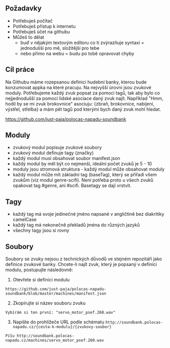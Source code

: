 ## Požadavky

* Potřebuješ počítač
* Potřebuješ přístup k internetu
* Potřebuješ účet na githubu
* Můžeš to dělat
  * buď v nějakým textovým editoru co ti zvýrazňuje syntaxi = jednodušší pro mě, složitější pro tebe
  * nebo přímo na webu = budu po tobě opravovat chyby

## Cíl práce

Na Githubu máme rozepsanou definici hudební banky, kterou bude konzumovat appka na které pracuju. Na nejvyšší úrovni jsou zvukové moduly. Potřebujeme každý zvuk popsat za pomoci tagů, tak aby bylo co nejjednodušší za pomoci lidské asociace daný zvuk najít. Například "Hmm, hodil by se mi zvuk brokovnice" asociuju: {zbraň, brokovnice, nabíjení, výstřel, střelba} a mám pět tagů pod kterými bych daný zvuk mohl hledat.

https://github.com/just-paja/polocas-napadu-soundbank


## Moduly

* zvukový modul popisuje zvukové soubory
* zvukový modul definuje tagy (značky)
* každý modul musí obsahovat soubor manifest.json
* každý modul by měl být co nejmenší, ideální počet zvuků je 5 - 10
* moduly jsou stromová struktura - každý modul může obsahovat moduly
* každý modul může mít základní tag (baseTag), který se přiřadí všem zvukům (viz modul genre-scifi). Není potřeba proto u všech zvuků opakovat tag #genre, ani #scifi. Basetagy se dají vrstvit.


## Tagy

* každý tag má svoje jedinečné jméno napsané v angličtině bez diakritiky camelCase
* každý tag má nekonečně překladů jména do různých jazyků
* všechny tagy jsou si rovny


## Soubory

Soubory se zvuky nejsou z technických důvodů ve stejném repozitáři jako definice zvukové banky. Chcete-li najít zvuk, který je popsaný v definici modulu, postupujte následovně:

1. Otevřete si definici modulu

```
https://github.com/just-paja/polocas-napadu-soundbank/blob/master/machines/manifest.json
```

2. Zkopírujte si název souboru zvuku

```
Vybírám si ten první: "servo_motor_psef.260.wav"
```

3. Napište do prohlížeče URL podle schématu `http://soundbank.polocas-napadu.cz/{cesta-k-modulu}/{zvukovy-soubor}`

```
Píšu http://soundbank.polocas-napadu.cz/machines/servo_motor_psef.260.wav
```
